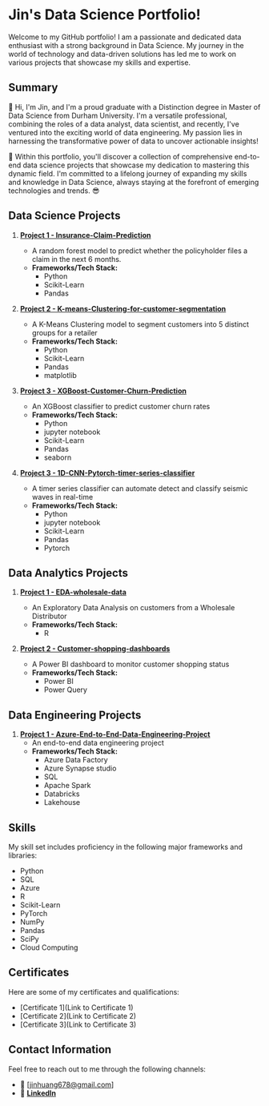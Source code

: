 # Jin's Data Science Portfolio!
Welcome to my GitHub portfolio! I am a passionate and dedicated data enthusiast with a strong background in Data Science. My journey in the world of technology and data-driven solutions has led me to work on various projects that showcase my skills and expertise.

## Summary
🔭 Hi, I'm Jin, and I'm a proud graduate with a Distinction degree in Master of Data Science from Durham University. I'm a versatile professional, combining the roles of a data analyst, data scientist, and recently, I've ventured into the exciting world of data engineering. My passion lies in harnessing the transformative power of data to uncover actionable insights!

🚀 Within this portfolio, you'll discover a collection of comprehensive end-to-end data science projects that showcase my dedication to mastering this dynamic field. I'm committed to a lifelong journey of expanding my skills and knowledge in Data Science, always staying at the forefront of emerging technologies and trends. 😎


## Data Science Projects
  
1. **[Project 1 - Insurance-Claim-Prediction](https://github.com/jzdmx/Car-Insurance-Claim-Prediction)**
   - A random forest model to predict whether the policyholder files a claim in the next 6 months.
   - **Frameworks/Tech Stack:**
     - Python
     - Scikit-Learn
     - Pandas

2. **[Project 2 - K-means-Clustering-for-customer-segmentation](https://github.com/jzdmx/K-means-Clustering-for-customer-segmentation)**
   - A K-Means Clustering model to segment customers into 5 distinct groups for a retailer
   - **Frameworks/Tech Stack:**
     - Python
     - Scikit-Learn
     - Pandas
     - matplotlib

3. **[Project 3 - XGBoost-Customer-Churn-Prediction](https://github.com/jzdmx/Customer-Churn-Prediction-XGBoost)**
   - An XGBoost classifier to predict customer churn rates
   - **Frameworks/Tech Stack:**
     - Python
     - jupyter notebook
     - Scikit-Learn
     - Pandas
     - seaborn

4. **[Project 3 - 1D-CNN-Pytorch-timer-series-classifier](https://github.com/jzdmx/1D-CNN-Pytorch-timer-series-classifier)**
   -  A timer series classifier can automate detect and classify seismic waves in real-time
   - **Frameworks/Tech Stack:**
     - Python
     - jupyter notebook
     - Scikit-Learn
     - Pandas
     - Pytorch

## Data Analytics Projects

1. **[Project 1 - EDA-wholesale-data](https://github.com/jzdmx/EDA-K-means-and-Hierarchical-Clustering)**
   - An Exploratory Data Analysis on customers from a Wholesale Distributor
   - **Frameworks/Tech Stack:**
     - R

2. **[Project 2 - Customer-shopping-dashboards](https://github.com/jzdmx/Customer-shopping-dashboards)**
   - A Power BI dashboard to monitor customer shopping status
   - **Frameworks/Tech Stack:**
     - Power BI
     - Power Query

## Data Engineering Projects
  
1. **[Project 1 - Azure-End-to-End-Data-Engineering-Project](https://github.com/jzdmx/Azure-End-to-End-Data-Engineering-Project)**
   - An end-to-end data engineering project 
   - **Frameworks/Tech Stack:**
     - Azure Data Factory
     - Azure Synapse studio
     - SQL
     - Apache Spark
     - Databricks
     - Lakehouse
    


## Skills
My skill set includes proficiency in the following major frameworks and libraries:
- Python
- SQL
- Azure
- R
- Scikit-Learn
- PyTorch
- NumPy
- Pandas
- SciPy
- Cloud Computing

## Certificates
Here are some of my certificates and qualifications:
- [Certificate 1](Link to Certificate 1)
- [Certificate 2](Link to Certificate 2)
- [Certificate 3](Link to Certificate 3)

## Contact Information
Feel free to reach out to me through the following channels:
- 📮 [jinhuang678@gmail.com]
- 🔗 **[LinkedIn](https://www.linkedin.com/in/jin-huang-data-science/)**



<!--
**jzdmx/jzdmx** is a ✨ _special_ ✨ repository because its `README.md` (this file) appears on your GitHub profile.


